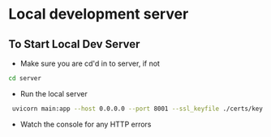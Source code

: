 # Local development server

## To Start Local Dev Server ##

- Make sure you are cd'd in to server, if not
```bash
cd server
```
- Run the local server
``` bash
 uvicorn main:app --host 0.0.0.0 --port 8001 --ssl_keyfile ./certs/key.pem --ssl_certfile ./certs/cert.pem
 ```

- Watch the console for any HTTP errors